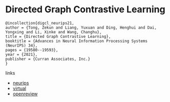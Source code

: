 # Directed Graph Contrastive Learning

```
@incollection{digcl_neurips21,
author = {Tong, Zekun and Liang, Yuxuan and Ding, Henghui and Dai, Yongxing and Li, Xinke and Wang, Changhu},
title = {Directed Graph Contrastive Learning},
booktitle = {Advances in Neural Information Processing Systems (NeurIPS) 34},
pages = {19580--19593},
year = {2021},
publisher = {Curran Associates, Inc.}
}
```

links
- [neurips](https://proceedings.neurips.cc/paper/2021/hash/a3048e47310d6efaa4b1eaf55227bc92-Abstract.html)
- [virtual](https://neurips.cc/virtual/2021/poster/27351)
- [openreview](https://openreview.net/forum?id=s6JD_xBS31)
